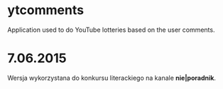 # ytcomments
Application used to do YouTube lotteries based on the user comments.

# 7.06.2015
Wersja wykorzystana do konkursu literackiego na kanale **nie|poradnik**.
